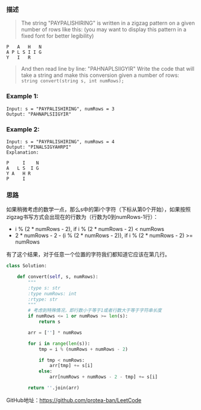 ### 描述
> The string "PAYPALISHIRING" is written in a zigzag pattern on a given number of rows like this: (you may want to display this pattern in a fixed font for better legibility)

    P   A   H   N
    A P L S I I G
    Y   I   R
> And then read line by line: "PAHNAPLSIIGYIR"
Write the code that will take a string and make this conversion given a number of rows:<br>
`string convert(string s, int numRows);`

### Example 1:

    Input: s = "PAYPALISHIRING", numRows = 3
    Output: "PAHNAPLSIIGYIR"
### Example 2:

    Input: s = "PAYPALISHIRING", numRows = 4
    Output: "PINALSIGYAHRPI"
    Explanation:
    
    P     I    N
    A   L S  I G
    Y A   H R
    P     I
    
### 思路
如果稍微考虑的数学一点，那么s中的第i个字符（下标从第0个开始），如果按照zigzag书写方式会出现在的行数为（行数为0到numRows-1行）：
 
- i % (2 * numRows - 2), if i % (2 * numRows - 2) < numRows 
- 2 * numRows - 2 - (i % (2 * numRows - 2)), if i % (2 * numRows - 2) >= numRows 

有了这个结果，对于任意一个位置的字符我们都知道它应该在第几行。

```python
class Solution:

    def convert(self, s, numRows):
        """
        :type s: str
        :type numRows: int
        :rtype: str
        """
        # 考虑到特殊情况，即行数小于等于1或者行数大于等于字符串长度
        if numRows <= 1 or numRows >= len(s):
            return s

        arr = [''] * numRows

        for i in range(len(s)):
            tmp = i % (numRows + numRows - 2)

            if tmp < numRows:
                arr[tmp] += s[i]
            else:
                arr[numRows + numRows - 2 - tmp] += s[i]

        return ''.join(arr)
```

GitHub地址：https://github.com/protea-ban/LeetCode